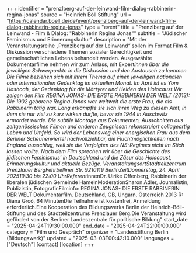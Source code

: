+++
identifier = "prenzlberg-auf-der-leinwand-film-dialog-rabbinerin-regina-jonas"
source = "Heinrich Böll Stiftung"
url = "https://calendar.boell.de/de/event/prenzlberg-auf-der-leinwand-film-dialog-rabbinerin-regina-jonas"
type = "event"
title = "Prenzlberg auf der Leinwand - Film & Dialog: "Rabbinerin Regina Jonas""
subtitle = "Jüdischer Feminismus und Erinnerungskultur"
description = "Mit der Veranstaltungsreihe „Prenzlberg auf der Leinwand“ sollen im Format Film & Diskussion verschiedene Themen sozialer Gerechtigkeit und gemeinschaftlichen Lebens behandelt werden. Ausgewählte Dokumentarfilme nehmen wir zum Anlass, mit Expert*innen über die jeweiligen Schwerpunkte in die Diskussion und den Austausch zu kommen. Die Filme beziehen sich mit ihrem Thema auf einen jeweiligen nationalen oder internationalen Gedenktag im aktuellen Monat. Im April ist es Yom Hashoah, der Gedenktag für die Märtyrer und Helden des Holocaust.Wir zeigen den Film REGINA JONAS- DIE ERSTE RABBINERIN DER WELT (2013):  Die 1902 geborene Regina Jonas war weltweit die erste Frau, die als Rabbinerin tätig war. Lang erkämpfte sie sich ihren Weg zu diesem Amt, in dem sie nur viel zu kurz wirken durfte, bevor sie 1944 in Auschwitz ermordet wurde. Die subtile Montage aus Dokumenten, Ausschnitten aus zeitgenössischen Filmen und anderen Zeugnissen rekonstruiert collageartig Leben und Umfeld. So wird der Lebensweg einer energischen Frau aus dem Berliner Scheunenviertel nachvollziehbar, die Fluchtmöglichkeiten nach England ausschlug, weil sie die Verfolgten des NS-Regimes nicht im Stich lassen wollte. Nach dem Film sprechen wir über die Geschichte des jüdischen Feminismus' in Deutschland und die Zäsur des Holocaust, Erinnerungskultur und aktuelle Bezüge. VeranstaltungsortStadtteilzentrum Prenzlauer BergFehrbelliner Str. 9210119 BerlinZeitDonnerstag, 24. April 202519:30 bis 22:00 UhrReferent*innenDr. Ulrike Offenberg, Rabbinerin der liberalen jüdischen Gemeinde HamelnModerationSharon Adler, Journalistin, Publizistin, FotografinFilminfo: REGINA JONAS- DIE ERSTE RABBINERIN DER WELT Dokumentarfilm. Deutschland, GB, Ungarn, Österreich 2013 R: Diana Groó, 64 MinutenDie Teilnahme ist kostenfrei, Anmeldung erforderlich.Eine Kooperation des Bildungswerks Berlin der Heinrich-Böll-Stiftung und des Stadtteilzentrums Prenzlauer Berg.Die Veranstaltung wird gefördert von der Berliner Landeszentrale für politische Bildung"
start_date = "2025-04-24T19:30:00.000"
end_date = "2025-04-24T22:00:00.000"
category = "Film und Gespräch"
organizer = "Landesstiftung Berlin (Bildungswerk)"
updated = "2025-03-03T00:42:10.000"
languages = ["Deutsch"]
[contact]
[location]
+++